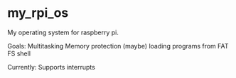 # my_rpi_os
My operating system for raspberry pi.

Goals:
Multitasking
Memory protection (maybe)
loading programs from FAT FS
shell

Currently:
Supports interrupts
